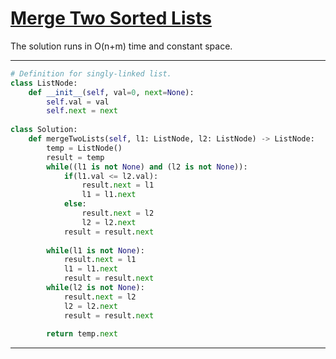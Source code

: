 # [Merge Two Sorted Lists](https://leetcode.com/explore/featured/card/top-interview-questions-easy/93/linked-list/771/)

The solution runs in O(n+m) time and constant space.
___
```python
# Definition for singly-linked list.
class ListNode:
    def __init__(self, val=0, next=None):
        self.val = val
        self.next = next
        
class Solution:
    def mergeTwoLists(self, l1: ListNode, l2: ListNode) -> ListNode:
        temp = ListNode()
        result = temp
        while((l1 is not None) and (l2 is not None)):
            if(l1.val <= l2.val):
                result.next = l1
                l1 = l1.next
            else:
                result.next = l2
                l2 = l2.next
            result = result.next
        
        while(l1 is not None):
            result.next = l1
            l1 = l1.next
            result = result.next
        while(l2 is not None):
            result.next = l2
            l2 = l2.next
            result = result.next
        
        return temp.next
```
___